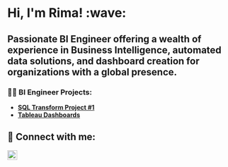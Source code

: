 <h1>Hi, I'm Rima! :wave: <br><h2> Passionate BI Engineer offering a wealth of experience in Business Intelligence, automated data solutions, and dashboard creation for organizations with a global presence. </br></h2>

<h3>👨‍💻 BI Engineer Projects:</h3>

- <b>[SQL Transform Project #1](https://github.com/ri4090a53/SQL-Transformations)</b>
- <b>[Tableau Dashboards](https://github.com/ri4090a53/Tableau-Projects/blob/main/README.md)</br>

<h2> 🤳 Connect with me:</h2>

[<img align="left" alt="JoshMadakor | LinkedIn" width="22px" src="https://cdn.jsdelivr.net/npm/simple-icons@v3/icons/linkedin.svg" />][linkedin]

[linkedin]: https://linkedin.com/in/ri4090a
